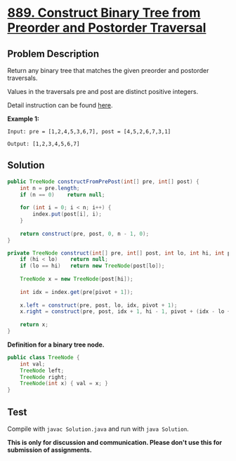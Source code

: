 # [889. Construct Binary Tree from Preorder and Postorder Traversal][title]

## Problem Description

Return any binary tree that matches the given preorder and postorder traversals.

Values in the traversals pre and post are distinct positive integers.

Detail instruction can be found [here][title].

**Example 1:**

```
Input: pre = [1,2,4,5,3,6,7], post = [4,5,2,6,7,3,1]

Output: [1,2,3,4,5,6,7]
```

## Solution


```java
public TreeNode constructFromPrePost(int[] pre, int[] post) {
    int n = pre.length;
    if (n == 0)    return null;
    
    for (int i = 0; i < n; i++) {
        index.put(post[i], i);
    }
    
    return construct(pre, post, 0, n - 1, 0);
}

private TreeNode construct(int[] pre, int[] post, int lo, int hi, int pivot) {
    if (hi < lo)    return null;
    if (lo == hi)   return new TreeNode(post[lo]);
    
    TreeNode x = new TreeNode(post[hi]);
    
    int idx = index.get(pre[pivot + 1]);
    
    x.left = construct(pre, post, lo, idx, pivot + 1);
    x.right = construct(pre, post, idx + 1, hi - 1, pivot + (idx - lo + 1) + 1);
    
    return x;
}
```


**Definition for a binary tree node.**

```java
public class TreeNode {
    int val;
    TreeNode left;
    TreeNode right;
    TreeNode(int x) { val = x; }
}
```

## Test

Compile with `javac Solution.java` and run with `java Solution`.


**This is only for discussion and communication. Please don't use this for submission of assignments.**

[title]: https://leetcode.com/problems/construct-binary-tree-from-preorder-and-postorder-traversal/